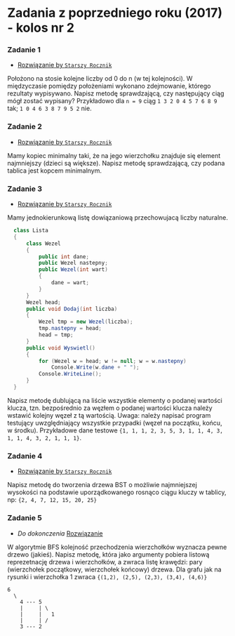 # Zadania z poprzedniego roku (2017) - **kolos nr 2**

### Zadanie 1
- [Rozwiązanie by `Starszy Rocznik`](Kolos2_2017_zadanie1/Program.cs)

Położono na stosie kolejne liczby od 0 do n (w tej kolejności). W międzyczasie pomiędzy położeniami wykonano zdejmowanie, którego rezultaty wypisywano. Napisz metodę sprawdzającą, czy następujący ciąg mógł zostać wypisany? Przykładowo dla `n = 9` ciąg `1 3 2 0 4 5 7 6 8 9` tak; `1 0 4 6 3 8 7 9 5 2` nie.

### Zadanie 2
- [Rozwiązanie by `Starszy Rocznik`](Kolos2_2017_zadanie2/Program.cs)

Mamy kopiec minimalny taki, że na jego wierzchołku znajduje się element najmniejszy (dzieci są większe). Napisz metodę sprawdzającą, czy podana tablica jest kopcem minimalnym.

### Zadanie 3
- [Rozwiązanie by `Starszy Rocznik`](Kolos2_2017_zadanie3/Program.cs)

Mamy jednokierunkową listę dowiązaniową przechowujacą liczby naturalne.
```csharp
  class Lista
  {
      class Wezel
      {
          public int dane;
          public Wezel nastepny;
          public Wezel(int wart)
          {
              dane = wart;
          }
      }
      Wezel head;
      public void Dodaj(int liczba)
      {
          Wezel tmp = new Wezel(liczba);
          tmp.nastepny = head;
          head = tmp;
      }
      public void Wyswietl()
      {
          for (Wezel w = head; w != null; w = w.nastepny)
              Console.Write(w.dane + " ");
          Console.WriteLine();
      }
  }
```
Napisz metodę dublującą na liście wszystkie elementy o podanej wartości klucza, tzn. bezpośrednio za węzłem o podanej wartości klucza należy wstawić kolejny węzeł z tą wartością. Uwaga: należy napisać program testujący uwzględniający wszystkie przypadki (węzeł na początku, końcu, w środku). Przykładowe dane testowe `{1, 1, 1, 2, 3, 5, 3, 1, 1, 4, 3, 1, 1, 4, 3, 2, 1, 1, 1}`.

### Zadanie 4
- [Rozwiązanie by `Starszy Rocznik`](Kolos2_2017_zadanie4/Program.cs)

Napisz metodę do tworzenia drzewa BST o możliwie najmniejszej wysokości na podstawie uporządkowanego rosnąco ciągu kluczy w tablicy, np: `{2, 4, 7, 12, 15, 20, 25}`

### Zadanie 5
- *Do dokonczenia* [Rozwiązanie](Kolos2_2017_zadanie5/Program.cs)

W algorytmie BFS kolejność przechodzenia wierzchołków wyznacza pewne drzewo (jakieś). Napisz metodę, która jako argumenty pobiera listową reprezetnację drzewa i wierzchołków, a zwraca listę krawędzi: pary (wierzchołek początkowy, wierzchołek końcowy) drzewa.
Dla grafu jak na rysunki i wierzchołka 1 zwraca `{(1,2), (2,5), (2,3), (3,4), (4,6)}`
```
6
  \
    4 --- 5 
    |     | \
    |     |   1
    |     | /
    3 --- 2
```
